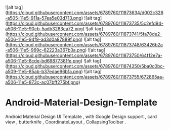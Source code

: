 ![alt tag] (https://cloud.githubusercontent.com/assets/6789760/11873634/d002c328-a505-11e5-911a-57ea5e03d713.png)
![alt tag] (https://cloud.githubusercontent.com/assets/6789760/11873735/5c2efd94-a506-11e5-90cb-5adb3263ca72.png)
![alt tag] (https://cloud.githubusercontent.com/assets/6789760/11873741/5fa78de2-a506-11e5-94f9-ad3d0a87889f.png)
![alt tag] (https://cloud.githubusercontent.com/assets/6789760/11873748/63426b2a-a506-11e5-969c-62223a367b3a.png)
![alt tag] (https://cloud.githubusercontent.com/assets/6789760/11873750/64f12e7a-a506-11e5-8cde-bd69877381fe.png)
![alt tag] (https://cloud.githubusercontent.com/assets/6789760/11874350/5ba0c0bc-a509-11e5-85ab-b37edae96b1a.png)
![alt tag] (https://cloud.githubusercontent.com/assets/6789760/11873755/672865aa-a506-11e5-873c-ac07bff275bf.png)

# Android-Material-Design-Template
Android Material Design UI Template , with Google Design support , card view , butterknife , CoordinateLayout , CollapsingToolbar . 
